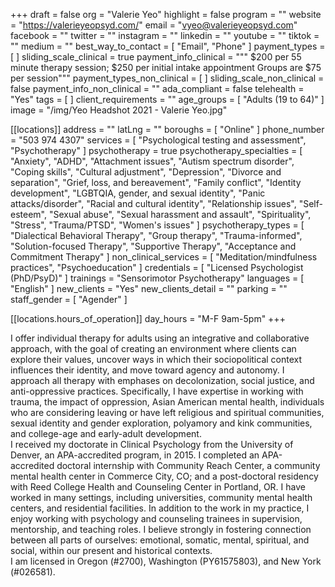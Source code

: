 +++
draft = false
org = "Valerie Yeo"
highlight = false
program = ""
website = "https://valerieyeopsyd.com/"
email = "vyeo@valerieyeopsyd.com"
facebook = ""
twitter = ""
instagram = ""
linkedin = ""
youtube = ""
tiktok = ""
medium = ""
best_way_to_contact = [ "Email", "Phone" ]
payment_types = [ ]
sliding_scale_clinical = true
payment_info_clinical = """
$200 per 55 minute therapy session; $250 per initial intake appointment
Groups are $75 per session"""
payment_types_non_clinical = [ ]
sliding_scale_non_clinical = false
payment_info_non_clinical = ""
ada_compliant = false
telehealth = "Yes"
tags = [ ]
client_requirements = ""
age_groups = [ "Adults (19 to 64)" ]
image = "/img/Yeo Headshot 2021 - Valerie Yeo.jpg"

[[locations]]
address = ""
latLng = ""
boroughs = [ "Online" ]
phone_number = "503 974 4307"
services = [ "Psychological testing and assessment", "Psychotherapy" ]
psychotherapy = true
psychotherapy_specialties = [
  "Anxiety",
  "ADHD",
  "Attachment issues",
  "Autism spectrum disorder",
  "Coping skills",
  "Cultural adjustment",
  "Depression",
  "Divorce and separation",
  "Grief, loss, and bereavement",
  "Family conflict",
  "Identity development",
  "LGBTQIA, gender, and sexual identity",
  "Panic attacks/disorder",
  "Racial and cultural identity",
  "Relationship issues",
  "Self-esteem",
  "Sexual abuse",
  "Sexual harassment and assault",
  "Spirituality",
  "Stress",
  "Trauma/PTSD",
  "Women's issues"
]
psychotherapy_types = [
  "Dialectical Behavioral Therapy",
  "Group therapy",
  "Trauma-informed",
  "Solution-focused Therapy",
  "Supportive Therapy",
  "Acceptance and Commitment Therapy"
]
non_clinical_services = [ "Meditation/mindfulness practices", "Psychoeducation" ]
credentials = [ "Licensed Psychologist (PhD/PsyD)" ]
trainings = "Sensorimotor Psychotherapy"
languages = [ "English" ]
new_clients = "Yes"
new_clients_detail = ""
parking = ""
staff_gender = [ "Agender" ]

  [[locations.hours_of_operation]]
  day_hours = "M-F 9am-5pm"
+++


I offer individual therapy for adults using an integrative and collaborative approach, with the goal of creating an environment where clients can explore their values, uncover ways in which their sociopolitical context influences their identity, and move toward agency and autonomy.  I approach all therapy with emphases on decolonization, social justice, and anti-oppressive practices. Specifically, I have expertise in working with trauma, the impact of oppression, Asian American mental health, individuals who are considering leaving or have left religious and spiritual communities, sexual identity and gender exploration, polyamory and kink communities, and college-age and early-adult development. <br>
I received my doctorate in Clinical Psychology from the University of Denver, an APA-accredited program, in 2015.  I completed an APA-accredited doctoral internship with Community Reach Center, a community mental health center in Commerce City, CO; and a post-doctoral residency with Reed College Health and Counseling Center in Portland, OR. I have worked in many settings, including universities, community mental health centers, and residential facilities. In addition to the work in my practice, I enjoy working with psychology and counseling trainees in supervision, mentorship, and teaching roles. I believe strongly in fostering connection between all parts of ourselves: emotional, somatic, mental, spiritual, and social, within our present and historical contexts. <br>
I am licensed in Oregon (#2700), Washington (PY61575803), and New York (#026581). <br>
